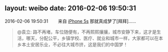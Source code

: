 layout: weibo
date: 2016-02-06 19:50:31
---
2016-02-06 19:50:31  &nbsp;&nbsp;&nbsp;&nbsp;&nbsp;&nbsp; 来自 <a href="sinaweibo://customweibosource" rel="nofollow">iPhone 5s</a>
那就真成梦了[拜拜]……
>  @袁立: 路不再堵，车位随便有，不再熙熙攘攘，城市安静下来，这才是生活，哪天，分配公平，乡镇学校、医疗、就业和城市一样，大家都可以在本乡本土安居乐业，不必往大城市挤，这是我们的中国梦！ ​​​
